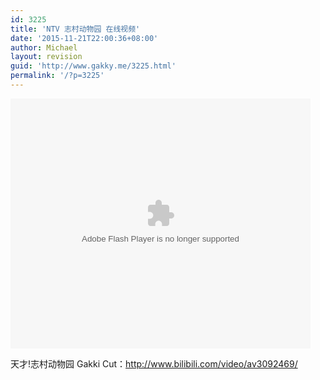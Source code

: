 ```yaml
---
id: 3225
title: 'NTV 志村动物园 在线视频'
date: '2015-11-21T22:00:36+08:00'
author: Michael
layout: revision
guid: 'http://www.gakky.me/3225.html'
permalink: '/?p=3225'
---
```


<embed align="middle" height="400" src="http://player.youku.com/player.php/sid/XMTM1ODE5MTg4MA==/v.swf" type="application/x-shockwave-flash" width="480"></embed>

天才!志村动物园 Gakki Cut：<http://www.bilibili.com/video/av3092469/>